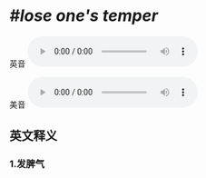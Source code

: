 # ***\#lose one's temper*** 
英音
<audio src="./media/lose one’s temper1_AAC.aac" controls="controls"></audio>

美音
<audio src="./media/lose one’s temper2_AAC.aac" controls="controls"></audio>



  

英文释义
---
### 1.**发脾气**  


